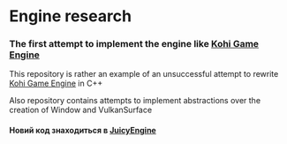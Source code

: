 # Engine research
### The first attempt to implement the engine like [Kohi Game Engine](https://github.com/travisvroman/kohi)
 
This repository is rather an example of an unsuccessful attempt to rewrite [Kohi Game Engine](https://github.com/travisvroman/kohi) in C++

Also repository contains attempts to implement abstractions over the creation of Window and VulkanSurface

#### Новий код знаходиться в [JuicyEngine](https://github.com/juice-artur/JuicyEngine)